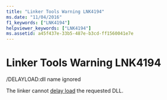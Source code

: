 ```yaml
---
title: "Linker Tools Warning LNK4194"
ms.date: "11/04/2016"
f1_keywords: ["LNK4194"]
helpviewer_keywords: ["LNK4194"]
ms.assetid: a45f437e-33b5-487e-b3cd-ff1560041e7e
---
```

# Linker Tools Warning LNK4194

/DELAYLOAD:dll name ignored

The linker cannot [delay load](../../build/reference/delayload-delay-load-import.md) the requested DLL.
